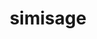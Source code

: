 ---
id: 512
title: simisage
types: [grass]
image: https://raw.githubusercontent.com/PokeAPI/sprites/master/sprites/pokemon/512.png
---